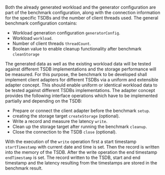 

Both the already generated workload and the generator configuration are part of the benchmark configuration, along with
the connection information for the specific TSDBs and the number of client threads used.
The general benchmark configuration contains:

- Workload generation configuration `generatorConfig`.
- Workload `workload`.
- Number of client threads `threadCount`.
- Boolean value to enable cleanup functionality after benchmark `cleanStorage`






The generated data as well as the existing workload data will be tested against different TSDB implementations and the
storage performance will be measured.
For this purpose, the benchmark to be developed shall implement client adapters for different TSDBs via a uniform and
extensible adapter concept.
This should enable uniform or identical workload data to be tested against different TSDBs implementations.
The adapter concept provides the following interface operations which have to be implemented partially and depending on
the TSDB:

- Prepare or connect the client adapter before the benchmark `setup`.
- creating the storage target `createStorage` (optional).
- Write a record and measure the latency `write`.
- Clean up the storage target after running the benchmark `cleanup`.
- Close the connection to the TSDB `close` (optional).

With the execution of the `write` operation first a start timestamp `startTimestamp` with current date and time is set.
Then the record is written into the memory of the TSDB.
After the write operation the end timestamp `endTimestamp` is set.
The record written to the TSDB, start and end timestamp and the latency resulting from the timestamps are stored in the
benchmark result.


